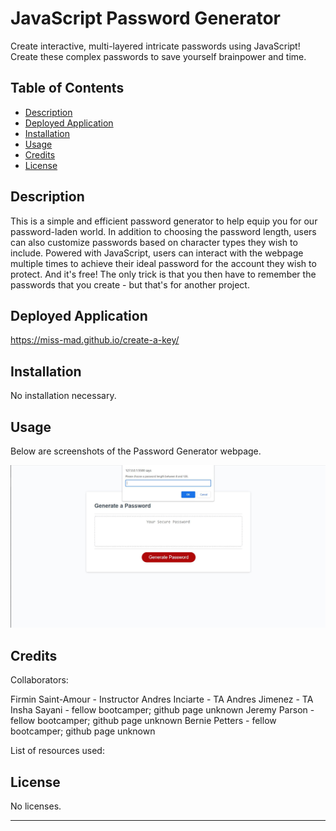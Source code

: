 # JavaScript Password Generator
Create interactive, multi-layered intricate passwords using JavaScript! Create these complex passwords to save yourself brainpower and time.

## Table of Contents

- [Description](#description)
- [Deployed Application](#deployed-application)
- [Installation](#installation)
- [Usage](#usage)
- [Credits](#credits)
- [License](#license)

## Description

This is a simple and efficient password generator to help equip you for our password-laden world. In addition to choosing the password length, users can also customize passwords based on character types they wish to include. Powered with JavaScript, users can interact with the webpage multiple times to achieve their ideal password for the account they wish to protect. And it's free! The only trick is that you then have to remember the passwords that you create - but that's for another project.

## Deployed Application

https://miss-mad.github.io/create-a-key/

## Installation

No installation necessary.

## Usage

Below are screenshots of the Password Generator webpage.

![Password Generator screenshot 1](./assets/images/password_generator_screenshot1.JPG)

## Credits

Collaborators: 

Firmin Saint-Amour - Instructor
Andres Inciarte - TA
Andres Jimenez - TA
Insha Sayani - fellow bootcamper; github page unknown
Jeremy Parson - fellow bootcamper; github page unknown
Bernie Petters - fellow bootcamper; github page unknown


List of resources used:



## License

No licenses.

---